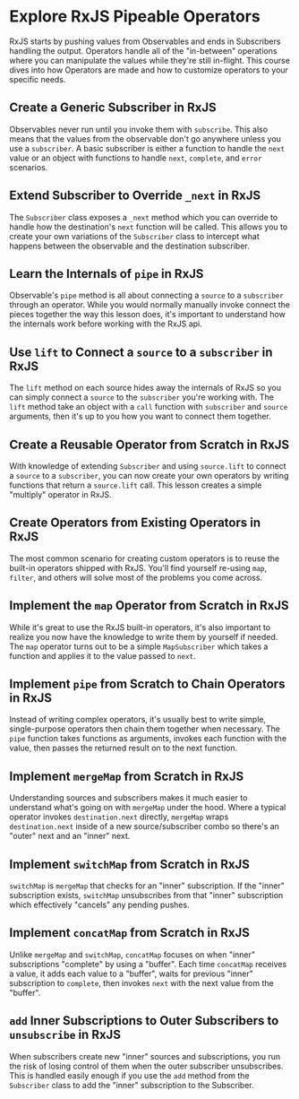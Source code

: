 # Explore RxJS Pipeable Operators

RxJS starts by pushing values from Observables and ends in Subscribers handling the output. Operators handle all of the "in-between" operations where you can manipulate the values while they're still in-flight. This course dives into how Operators are made and how to customize operators to your specific needs.

## Create a Generic Subscriber in RxJS

Observables never run until you invoke them with `subscribe`. This also means that the values from the observable don't go anywhere unless you use a `subscriber`. A basic subscriber is either a function to handle the `next` value or an object with functions to handle `next`, `complete`, and `error` scenarios.

## Extend Subscriber to Override `_next` in RxJS

The `Subscriber` class exposes a `_next` method which you can override to handle how the destination's `next` function will be called. This allows you to create your own variations of the `Subscriber` class to intercept what happens between the observable and the destination subscriber.

## Learn the Internals of `pipe` in RxJS

Observable's `pipe` method is all about connecting a `source` to a `subscriber` through an operator. While you would normally manually invoke connect the pieces together the way this lesson does, it's important to understand how the internals work before working with the RxJS api.

## Use `lift` to Connect a `source` to a `subscriber` in RxJS

The `lift` method on each source hides away the internals of RxJS so you can simply connect a `source` to the `subscriber` you're working with. The `lift` method take an object with a `call` function with `subscriber` and `source` arguments, then it's up to you how you want to connect them together.

## Create a Reusable Operator from Scratch in RxJS

With knowledge of extending `Subscriber` and using `source.lift` to connect a `source` to a `subscriber`, you can now create your own operators by writing functions that return a `source.lift` call. This lesson creates a simple "multiply" operator in RxJS.

## Create Operators from Existing Operators in RxJS

The most common scenario for creating custom operators is to reuse the built-in operators shipped with RxJS. You'll find yourself re-using `map`, `filter`, and others will solve most of the problems you come across.

## Implement the `map` Operator from Scratch in RxJS

While it's great to use the RxJS built-in operators, it's also important to realize you now have the knowledge to write them by yourself if needed. The `map` operator turns out to be a simple `MapSubscriber` which takes a function and applies it to the value passed to `next`.

## Implement `pipe` from Scratch to Chain Operators in RxJS

Instead of writing complex operators, it's usually best to write simple, single-purpose operators then chain them together when necessary. The `pipe` function takes functions as arguments, invokes each function with the value, then passes the returned result on to the next function.

## Implement `mergeMap` from Scratch in RxJS

Understanding sources and subscribers makes it much easier to understand what's going on with `mergeMap` under the hood. Where a typical operator invokes `destination.next` directly, `mergeMap` wraps `destination.next` inside of a new source/subscriber combo so there's an "outer" next and an "inner" next.

## Implement `switchMap` from Scratch in RxJS

`switchMap` is `mergeMap` that checks for an "inner" subscription. If the "inner" subscription exists, `switchMap` unsubscribes from that "inner" subscription which effectively "cancels" any pending pushes.

## Implement `concatMap` from Scratch in RxJS

Unlike `mergeMap` and `switchMap`, `concatMap` focuses on when "inner" subscriptions "complete" by using a "buffer". Each time `concatMap` receives a value, it adds each value to a "buffer", waits for previous "inner" subscription to `complete`, then invokes `next` with the next value from the "buffer".

## `add` Inner Subscriptions to Outer Subscribers to `unsubscribe` in RxJS

When subscribers create new "inner" sources and subscriptions, you run the risk of losing control of them when the outer subscriber unsubscribes. This is handled easily enough if you use the `add` method from the `Subscriber` class to add the "inner" subscription to the Subscriber.
